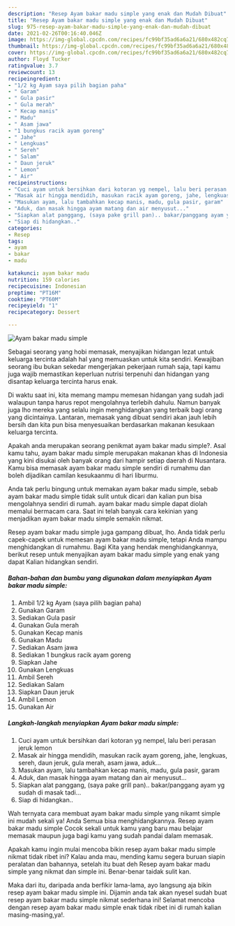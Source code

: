 ```yaml
---
description: "Resep Ayam bakar madu simple yang enak dan Mudah Dibuat"
title: "Resep Ayam bakar madu simple yang enak dan Mudah Dibuat"
slug: 975-resep-ayam-bakar-madu-simple-yang-enak-dan-mudah-dibuat
date: 2021-02-26T00:16:40.046Z
image: https://img-global.cpcdn.com/recipes/fc99bf35ad6a6a21/680x482cq70/ayam-bakar-madu-simple-foto-resep-utama.jpg
thumbnail: https://img-global.cpcdn.com/recipes/fc99bf35ad6a6a21/680x482cq70/ayam-bakar-madu-simple-foto-resep-utama.jpg
cover: https://img-global.cpcdn.com/recipes/fc99bf35ad6a6a21/680x482cq70/ayam-bakar-madu-simple-foto-resep-utama.jpg
author: Floyd Tucker
ratingvalue: 3.7
reviewcount: 13
recipeingredient:
- "1/2 kg Ayam saya pilih bagian paha"
- " Garam"
- " Gula pasir"
- " Gula merah"
- " Kecap manis"
- " Madu"
- " Asam jawa"
- "1 bungkus racik ayam goreng"
- " Jahe"
- " Lengkuas"
- " Sereh"
- " Salam"
- " Daun jeruk"
- " Lemon"
- " Air"
recipeinstructions:
- "Cuci ayam untuk bersihkan dari kotoran yg nempel, lalu beri perasan jeruk lemon"
- "Masak air hingga mendidih, masukan racik ayam goreng, jahe, lengkuas, sereh, daun jeruk, gula merah, asam jawa, aduk..."
- "Masukan ayam, lalu tambahkan kecap manis, madu, gula pasir, garam"
- "Aduk, dan masak hingga ayam matang dan air menyusut..."
- "Siapkan alat panggang, (saya pake grill pan).. bakar/panggang ayam yg sudah di masak tadi..."
- "Siap di hidangkan.."
categories:
- Resep
tags:
- ayam
- bakar
- madu

katakunci: ayam bakar madu 
nutrition: 159 calories
recipecuisine: Indonesian
preptime: "PT16M"
cooktime: "PT60M"
recipeyield: "1"
recipecategory: Dessert

---
```



![Ayam bakar madu simple](https://img-global.cpcdn.com/recipes/fc99bf35ad6a6a21/680x482cq70/ayam-bakar-madu-simple-foto-resep-utama.jpg)

Sebagai seorang yang hobi memasak, menyajikan hidangan lezat untuk keluarga tercinta adalah hal yang memuaskan untuk kita sendiri. Kewajiban seorang ibu bukan sekedar mengerjakan pekerjaan rumah saja, tapi kamu juga wajib memastikan keperluan nutrisi terpenuhi dan hidangan yang disantap keluarga tercinta harus enak.

Di waktu  saat ini, kita memang mampu memesan hidangan yang sudah jadi walaupun tanpa harus repot mengolahnya terlebih dahulu. Namun banyak juga lho mereka yang selalu ingin menghidangkan yang terbaik bagi orang yang dicintainya. Lantaran, memasak yang dibuat sendiri akan jauh lebih bersih dan kita pun bisa menyesuaikan berdasarkan makanan kesukaan keluarga tercinta. 



Apakah anda merupakan seorang penikmat ayam bakar madu simple?. Asal kamu tahu, ayam bakar madu simple merupakan makanan khas di Indonesia yang kini disukai oleh banyak orang dari hampir setiap daerah di Nusantara. Kamu bisa memasak ayam bakar madu simple sendiri di rumahmu dan boleh dijadikan camilan kesukaanmu di hari liburmu.

Anda tak perlu bingung untuk memakan ayam bakar madu simple, sebab ayam bakar madu simple tidak sulit untuk dicari dan kalian pun bisa mengolahnya sendiri di rumah. ayam bakar madu simple dapat diolah memalui bermacam cara. Saat ini telah banyak cara kekinian yang menjadikan ayam bakar madu simple semakin nikmat.

Resep ayam bakar madu simple juga gampang dibuat, lho. Anda tidak perlu capek-capek untuk memesan ayam bakar madu simple, tetapi Anda mampu menghidangkan di rumahmu. Bagi Kita yang hendak menghidangkannya, berikut resep untuk menyajikan ayam bakar madu simple yang enak yang dapat Kalian hidangkan sendiri.

<!--inarticleads1-->

##### Bahan-bahan dan bumbu yang digunakan dalam menyiapkan Ayam bakar madu simple:

1. Ambil 1/2 kg Ayam (saya pilih bagian paha)
1. Gunakan  Garam
1. Sediakan  Gula pasir
1. Gunakan  Gula merah
1. Gunakan  Kecap manis
1. Gunakan  Madu
1. Sediakan  Asam jawa
1. Sediakan 1 bungkus racik ayam goreng
1. Siapkan  Jahe
1. Gunakan  Lengkuas
1. Ambil  Sereh
1. Sediakan  Salam
1. Siapkan  Daun jeruk
1. Ambil  Lemon
1. Gunakan  Air




<!--inarticleads2-->

##### Langkah-langkah menyiapkan Ayam bakar madu simple:

1. Cuci ayam untuk bersihkan dari kotoran yg nempel, lalu beri perasan jeruk lemon
1. Masak air hingga mendidih, masukan racik ayam goreng, jahe, lengkuas, sereh, daun jeruk, gula merah, asam jawa, aduk...
1. Masukan ayam, lalu tambahkan kecap manis, madu, gula pasir, garam
1. Aduk, dan masak hingga ayam matang dan air menyusut...
1. Siapkan alat panggang, (saya pake grill pan).. bakar/panggang ayam yg sudah di masak tadi...
1. Siap di hidangkan..




Wah ternyata cara membuat ayam bakar madu simple yang nikamt simple ini mudah sekali ya! Anda Semua bisa menghidangkannya. Resep ayam bakar madu simple Cocok sekali untuk kamu yang baru mau belajar memasak maupun juga bagi kamu yang sudah pandai dalam memasak.

Apakah kamu ingin mulai mencoba bikin resep ayam bakar madu simple nikmat tidak ribet ini? Kalau anda mau, mending kamu segera buruan siapin peralatan dan bahannya, setelah itu buat deh Resep ayam bakar madu simple yang nikmat dan simple ini. Benar-benar taidak sulit kan. 

Maka dari itu, daripada anda berfikir lama-lama, ayo langsung aja bikin resep ayam bakar madu simple ini. Dijamin anda tak akan nyesel sudah buat resep ayam bakar madu simple nikmat sederhana ini! Selamat mencoba dengan resep ayam bakar madu simple enak tidak ribet ini di rumah kalian masing-masing,ya!.

